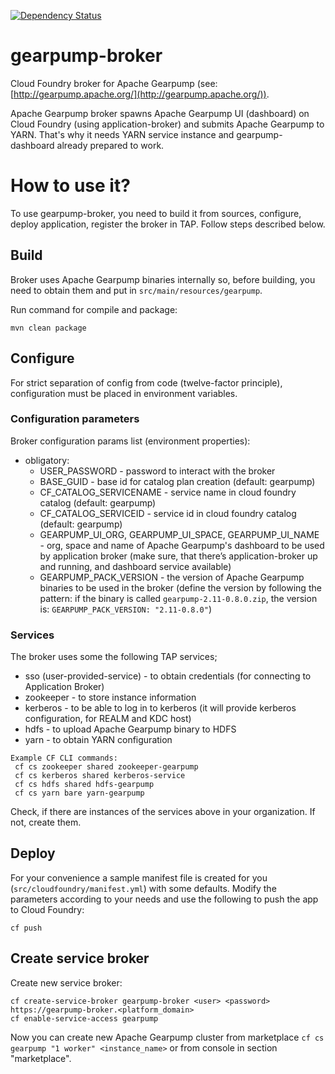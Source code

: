 [![Dependency Status](https://www.versioneye.com/user/projects/57236753ba37ce0031fc1d55/badge.svg?style=flat)](https://www.versioneye.com/user/projects/57236753ba37ce0031fc1d55)

# gearpump-broker

Cloud Foundry broker for Apache Gearpump (see: [http://gearpump.apache.org/](http://gearpump.apache.org/)).

Apache Gearpump broker spawns Apache Gearpump UI (dashboard) on Cloud Foundry (using application-broker) and submits Apache Gearpump to YARN.
That's why it needs YARN service instance and gearpump-dashboard already prepared to work.

# How to use it?
To use gearpump-broker, you need to build it from sources, configure, deploy application, register the broker in TAP. Follow steps described below.

## Build
Broker uses Apache Gearpump binaries internally so, before building, you need to obtain them and put in ``src/main/resources/gearpump``.

Run command for compile and package:
```
mvn clean package
```

## Configure
For strict separation of config from code (twelve-factor principle), configuration must be placed in environment variables.

### Configuration parameters
Broker configuration params list (environment properties):

* obligatory:
  * USER_PASSWORD - password to interact with the broker
  * BASE_GUID - base id for catalog plan creation (default: gearpump)
  * CF_CATALOG_SERVICENAME - service name in cloud foundry catalog (default: gearpump)
  * CF_CATALOG_SERVICEID - service id in cloud foundry catalog (default: gearpump)
  * GEARPUMP_UI_ORG, GEARPUMP_UI_SPACE, GEARPUMP_UI_NAME - org, space and name of Apache Gearpump's dashboard to be used by application broker (make sure, that there’s application-broker up and running, and dashboard service available)
  * GEARPUMP_PACK_VERSION - the version of Apache Gearpump binaries to be used in the broker (define the version by following the pattern: if the binary is called ``gearpump-2.11-0.8.0.zip``, the version is: ``GEARPUMP_PACK_VERSION: "2.11-0.8.0"``)

### Services
The broker uses some the following TAP services;  

* sso  (user-provided-service) - to obtain credentials (for connecting to Application Broker)
* zookeeper - to store instance information
* kerberos - to be able to log in to kerberos (it will provide kerberos configuration, for REALM and KDC host)
* hdfs - to upload Apache Gearpump binary to HDFS
* yarn - to obtain YARN configuration  
```
Example CF CLI commands:     
 cf cs zookeeper shared zookeeper-gearpump  
 cf cs kerberos shared kerberos-service  
 cf cs hdfs shared hdfs-gearpump  
 cf cs yarn bare yarn-gearpump  
```

Check, if there are instances of the services above in your organization. If not, create them.

## Deploy
For your convenience a sample manifest file is created for you (``src/cloudfoundry/manifest.yml``) with some defaults.
Modify the parameters according to your needs and use the following to push the app to Cloud Foundry:
```
cf push
```

## Create service broker
Create new service broker:
```
cf create-service-broker gearpump-broker <user> <password> https://gearpump-broker.<platform_domain>
cf enable-service-access gearpump
```

Now you can create new Apache Gearpump cluster from marketplace ``cf cs gearpump "1 worker" <instance_name>`` or from console in section "marketplace".
